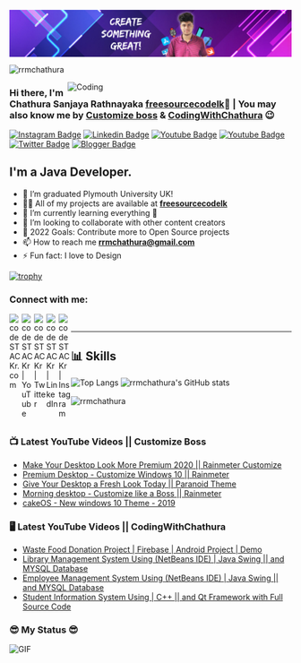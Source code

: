 <a href="https://www.youtube.com/channel/UCbFPpBEONobzA0ouBU9rjEQ"><img align="center" src="https://raw.githubusercontent.com/rrmchathura/rrmchathura/main/chathura.jpg"/></a>
<p align="left"> <img src="https://komarev.com/ghpvc/?username=rrmchathura&label=Profile%20views&color=129e00&style=plastic" alt="rrmchathura" /> </p>

<img align="right" alt="Coding" width="400" src="https://lh3.googleusercontent.com/fife/AAWUweUEpgRJglFLr8SONioxajS6b_zrG72hN0nct04AKzADonlyZz8ESFlzt0DuxyWdNOGa73nxRvJIy1tWRFaht9VfLz3PIzH0q6krXWa1_X2Z3W7xMlTKxbP9O83ZWIdu5x0XniF8c2V5eoFF7jkrCcENek5II5UGWAjFzqMM9bBrchGIbk_giJj8pfkl8s-RKI3yL8XbBtD4tZUs4CFfxNh1cfrtxO4tDGMiVZDphxs-kWOSbLF1NEIX2nqx9LL0VdWh9Bzs3K3x5zKIcmPICY8RBzw6aX4dAt5shWctyD9qTEujewfaWvTrai-JBEE9e03vNTL7UML88w7n_L5389SZMGnzsFA870ozIaXtCn-sVgdduPBU7G_4c82Q0UNsCzVZ6tviSXFBTT3BujJJpNbt60-oQtB5aRzx7OfZNzqkfTEneFeMhc8hcVsjufvLiY7lakcPeGTgARY35MNQfcVqeFsT05SJFWYhkFegArWnhuD6rsQ2smWsEPq0v4YfME4gH4uQ-A2BM-aFTzoF2qsCcW2olaU3o_Gpme5cnLOMeOt2FFKRd0CNoxqfmO6jCizCI3M7yhfRznwC6GC7wluRWGDUk3e_dCYnGjX8OKTE0qKKNxiePH04BG4eAOBJMEE8CUHsW_kLPuZdfrSKH1fHJX-_HhSw0Fvxf6OglCZDZY1xXRJkI54ofKWHPS7oTREWgWSOg4V3CnaqkI8T5vw-GgTIu5Ox4yz5cyqxik1k2DVUjVDcckPmxswhY_HNv9FlWMeCrIyQOeQxkVeAmPYJdeCwk6GRaY1_6hhpi5X0inoZDYVHs_RYB0myq_UgpF84yWbGbZleqO7acUU=w1920-h892">


### Hi there, I'm Chathura Sanjaya Rathnayaka [freesourcecodelk]👋 | You may also know me by [Customize boss] & [CodingWithChathura] 😉

[![Instagram Badge](https://img.shields.io/badge/-chathu._98-blueviolet?style=plastic-square&logo=instagram&logoColor=white&link=https://instagram.com/chathu._98/)](https://instagram.com/chathu._98)
[![Linkedin Badge](https://img.shields.io/badge/-ChathuraRathnayaka-brightgreen?style=plastic-square&logo=Linkedin&logoColor=white&link=https://www.linkedin.com/in/chathura-sanjaya-rathnayaka-a6286a19a/)](https://www.linkedin.com/in/chathura-sanjaya-rathnayaka-a6286a19a/)
[![Youtube Badge](https://img.shields.io/badge/-CodingWithChathura-yellow?style=plastic-square&logo=youtube&logoColor=white&link=https://www.youtube.com/)](https://www.youtube.com/channel/UCbFPpBEONobzA0ouBU9rjEQ)
[![Youtube Badge](https://img.shields.io/badge/-CustomizeBoss-critical?style=plastic-square&logo=youtube&logoColor=white&link=https://www.youtube.com/)](https://www.youtube.com/channel/UCxMNzCTa8-UOnudzoVYYzcQ?view_as=subscriber)
[![Twitter Badge](https://img.shields.io/badge/-Rathnayaka22700-blue?style=plastic-square&logo=twitter&logoColor=white&link=https://www.twitter.com/Rathnayaka22700)](https://www.twitter.com/codingpotter)
[![Blogger Badge](https://img.shields.io/badge/-Freesourcecodelk-orange?style=plastic-square&logo=blogger&logoColor=white&link=https://https://freesourcecodelk.blogspot.com)](https://freesourcecodelk.blogspot.com/)

## I'm a Java Developer.
- 🔭 I’m graduated Plymouth University UK!
- 👨‍💻 All of my projects are available at **[freesourcecodelk][website]**
- 🌱 I’m currently learning everything 🤣
- 👯 I’m looking to collaborate with other content creators
- 🥅 2022 Goals: Contribute more to Open Source projects
- 📫 How to reach me **rrmchathura@gmail.com**
- ⚡ Fun fact: I love to Design 

[![trophy](https://github-profile-trophy.vercel.app/?username=rrmchathura&row=1&column=7)](https://github.com/ryo-ma/github-profile-trophy)

### Connect with me:

[<img align="left" alt="codeSTACKr.com" width="22px" src="https://raw.githubusercontent.com/rahuldkjain/github-profile-readme-generator/master/src/images/icons/Social/blogger.svg" />][website]
[<img align="left" alt="codeSTACKr | YouTube" width="22px" src="https://raw.githubusercontent.com/rahuldkjain/github-profile-readme-generator/master/src/images/icons/Social/youtube.svg" />][youtube]
[<img align="left" alt="codeSTACKr | Twitter" width="22px" src="https://raw.githubusercontent.com/rahuldkjain/github-profile-readme-generator/master/src/images/icons/Social/twitter.svg" />][twitter]
[<img align="left" alt="codeSTACKr | LinkedIn" width="22px" src="https://raw.githubusercontent.com/rahuldkjain/github-profile-readme-generator/master/src/images/icons/Social/linked-in-alt.svg" />][linkedin]
[<img align="left" alt="codeSTACKr | Instagram" width="22px" src="https://raw.githubusercontent.com/rahuldkjain/github-profile-readme-generator/master/src/images/icons/Social/instagram.svg" />][instagram]


<br />

---

## 📊 Skills
<!--START_SECTION:waka-->
![Top Langs](https://github-readme-stats.vercel.app/api/top-langs/?username=rrmchathura&hide=TeX&layout=compact&bg_color=30,e96443,904e95&title_color=fff&text_color=fff)
![rrmchathura's GitHub stats](https://github-readme-stats.vercel.app/api?username=rrmchathura&bg_color=30,e96443,904e95&title_color=fff&text_color=fff)


<p><img align="center" src="https://github-readme-streak-stats.herokuapp.com/?user=rrmchathura&theme=dark" alt="rrmchathura" /></p>
<!--END_SECTION:waka-->
<br />

### 📺 Latest YouTube Videos || Customize Boss
<!-- YOUTUBE:START -->
- [Make Your Desktop Look More Premium 2020 || Rainmeter Customize](https://www.youtube.com/watch?v=cc83ACkqtfc)
- [Premium Desktop - Customize Windows 10 || Rainmeter](https://www.youtube.com/watch?v=1Hy6hECXPws)
- [Give Your Desktop a Fresh Look Today || Paranoid Theme](https://www.youtube.com/watch?v=E-IRQVfr-XA)
- [Morning desktop - Customize like a Boss || Rainmeter](https://www.youtube.com/watch?v=IaoWOzinw2c)
- [cakeOS  - New windows 10 Theme - 2019](https://www.youtube.com/watch?v=jcvNYXsvi1k)
<!-- YOUTUBE:END -->


### 🖥️ Latest YouTube Videos || CodingWithChathura
<!-- YOUTUBES:START -->
- [Waste Food Donation Project | Firebase | Android Project | Demo](https://www.youtube.com/watch?v=x-99PE55mQs)
- [Library Management System Using &lpar;NetBeans IDE&rpar; | Java Swing || and MYSQL Database](https://www.youtube.com/watch?v=RTUMnNEmAaE)
- [Employee Management System Using  &lpar;NetBeans IDE&rpar; | Java Swing || and MYSQL Database](https://www.youtube.com/watch?v=jBq6kxJpmuc)
- [Student Information System Using | C++ || and Qt Framework with Full Source Code](https://www.youtube.com/watch?v=DVkxn5-zgQU)
<!-- YOUTUBES:END -->

### 😎 My Status 😎
<img align="left" alt="GIF" src="https://media.giphy.com/media/836HiJc7pgzy8iNXCn/giphy.gif" />

<!--
<img align="left" alt="CreatorGhost's Github Stats" src="https://github-readme-stats.vercel.app/api?username=rrmchathura&show_icons=true&hide_border=true&theme=radical" />
-->





[website]: https://freesourcecodelk.blogspot.com

[twitter]: https://twitter.com/Rathnayaka22700

[youtube]: https://www.youtube.com/channel/UCxMNzCTa8-UOnudzoVYYzcQ

[CodingWithChathura]: https://www.youtube.com/channel/UCbFPpBEONobzA0ouBU9rjEQ

[instagram]: https://www.instagram.com/chathura_sanjaya_rathnayaka

[linkedin]: https://www.linkedin.com/in/chathura-rathnayaka-a6286a19a/

[freesourcecodelk]: https://freesourcecodelk.blogspot.com/

[Customize boss]: https://www.youtube.com/channel/UCxMNzCTa8-UOnudzoVYYzcQ?view_as=subscriber
